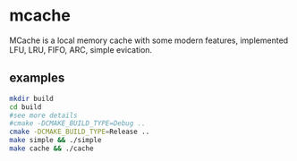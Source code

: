 # mcache

MCache is a local memory cache with some modern features, implemented LFU, LRU, FIFO, ARC, simple evication.

## examples

```bash
mkdir build
cd build
#see more details
#cmake -DCMAKE_BUILD_TYPE=Debug ..
cmake -DCMAKE_BUILD_TYPE=Release ..
make simple && ./simple
make cache && ./cache
```
